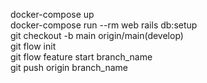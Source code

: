 docker-compose up  
docker-compose run --rm web rails db:setup  
git checkout -b main origin/main(develop)  
git flow init  
git flow feature start branch_name  
git push origin branch_name

